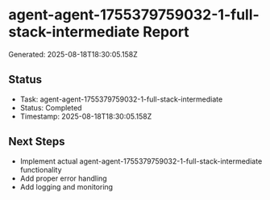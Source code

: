# agent-agent-1755379759032-1-full-stack-intermediate Report

Generated: 2025-08-18T18:30:05.158Z

## Status
- Task: agent-agent-1755379759032-1-full-stack-intermediate
- Status: Completed
- Timestamp: 2025-08-18T18:30:05.158Z

## Next Steps
- Implement actual agent-agent-1755379759032-1-full-stack-intermediate functionality
- Add proper error handling
- Add logging and monitoring

